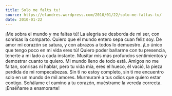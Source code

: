 ```yaml
---
title: Solo me falts tu!
source: https://elandres.wordpress.com/2010/01/22/solo-me-faltas-tu/
date: 2010-01-22
---
```


¡Me sobra el mundo y me faltas tú! La alegría se desborda de mi ser, con sonrisas la comparto. Quiero que el mundo entero sepa cuan feliz soy. De amor mi corazón se satura, y con abrazos a todos lo demuestro. ¡Lo único que tengo poco en mi vida eres tú! Quiero poder bañarme con tu presencia, tenerte a mi lado a cada instante. Musitar mis más profundos sentimientos y demostrar cuanto te quiero. Mi mundo lleno de todo está. Amigos no me faltan, sonrisas ni hablar, pero tu vida mía, eres el hueco, él vació, la pieza perdida de mi rompecabezas. Sin ti no estoy completo, sin ti me encuentro solo en un mundo de mil amores. Murmuraré a tus odios que quiero estar contigo. Señálame el camino a tu corazón, muéstrame la vereda correcta. ¡Enséñame a enamorarte!
